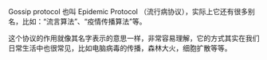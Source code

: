Gossip protocol 也叫 Epidemic Protocol （流行病协议），实际上它还有很多别名，比如：“流言算法”、“疫情传播算法”等。

这个协议的作用就像其名字表示的意思一样，非常容易理解，它的方式其实在我们日常生活中也很常见，比如电脑病毒的传播，森林大火，细胞扩散等等。